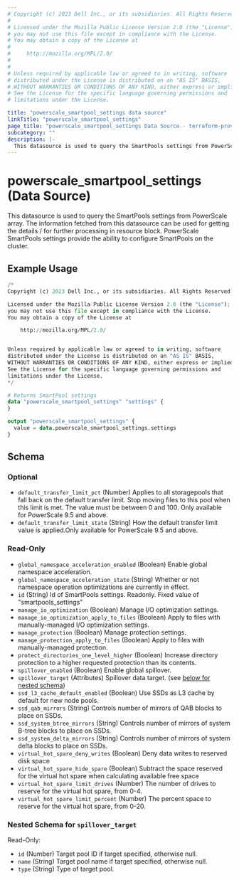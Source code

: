 ```yaml
---
# Copyright (c) 2023 Dell Inc., or its subsidiaries. All Rights Reserved.
#
# Licensed under the Mozilla Public License Version 2.0 (the "License");
# you may not use this file except in compliance with the License.
# You may obtain a copy of the License at
#
#     http://mozilla.org/MPL/2.0/
#
#
# Unless required by applicable law or agreed to in writing, software
# distributed under the License is distributed on an "AS IS" BASIS,
# WITHOUT WARRANTIES OR CONDITIONS OF ANY KIND, either express or implied.
# See the License for the specific language governing permissions and
# limitations under the License.

title: "powerscale_smartpool_settings data source"
linkTitle: "powerscale_smartpool_settings"
page_title: "powerscale_smartpool_settings Data Source - terraform-provider-powerscale"
subcategory: ""
description: |-
  This datasource is used to query the SmartPools settings from PowerScale array. The information fetched from this datasource can be used for getting the details / for further processing in resource block. PowerScale SmartPools settings provide the ability to configure SmartPools on the cluster.
---
```


# powerscale_smartpool_settings (Data Source)

This datasource is used to query the SmartPools settings from PowerScale array. The information fetched from this datasource can be used for getting the details / for further processing in resource block. PowerScale SmartPools settings provide the ability to configure SmartPools on the cluster.

## Example Usage

```terraform
/*
Copyright (c) 2023 Dell Inc., or its subsidiaries. All Rights Reserved.

Licensed under the Mozilla Public License Version 2.0 (the "License");
you may not use this file except in compliance with the License.
You may obtain a copy of the License at

    http://mozilla.org/MPL/2.0/


Unless required by applicable law or agreed to in writing, software
distributed under the License is distributed on an "AS IS" BASIS,
WITHOUT WARRANTIES OR CONDITIONS OF ANY KIND, either express or implied.
See the License for the specific language governing permissions and
limitations under the License.
*/

# Returns SmartPool settings
data "powerscale_smartpool_settings" "settings" {
}

output "powerscale_smartpool_settings" {
  value = data.powerscale_smartpool_settings.settings
}
```

<!-- schema generated by tfplugindocs -->
## Schema

### Optional

- `default_transfer_limit_pct` (Number) Applies to all storagepools that fall back on the default transfer limit. Stop moving files to this pool when this limit is met. The value must be between 0 and 100. Only available for PowerScale 9.5 and above.
- `default_transfer_limit_state` (String) How the default transfer limit value is applied.Only available for PowerScale 9.5 and above.

### Read-Only

- `global_namespace_acceleration_enabled` (Boolean) Enable global namespace acceleration.
- `global_namespace_acceleration_state` (String) Whether or not namespace operation optimizations are currently in effect.
- `id` (String) Id of SmartPools settings. Readonly. Fixed value of "smartpools_settings"
- `manage_io_optimization` (Boolean) Manage I/O optimization settings.
- `manage_io_optimization_apply_to_files` (Boolean) Apply to files with manually-managed I/O optimization settings.
- `manage_protection` (Boolean) Manage protection settings.
- `manage_protection_apply_to_files` (Boolean) Apply to files with manually-managed protection.
- `protect_directories_one_level_higher` (Boolean) Increase directory protection to a higher requested protection than its contents.
- `spillover_enabled` (Boolean) Enable global spillover.
- `spillover_target` (Attributes) Spillover data target. (see [below for nested schema](#nestedatt--spillover_target))
- `ssd_l3_cache_default_enabled` (Boolean) Use SSDs as L3 cache by default for new node pools.
- `ssd_qab_mirrors` (String) Controls number of mirrors of QAB blocks to place on SSDs.
- `ssd_system_btree_mirrors` (String) Controls number of mirrors of system B-tree blocks to place on SSDs.
- `ssd_system_delta_mirrors` (String) Controls number of mirrors of system delta blocks to place on SSDs.
- `virtual_hot_spare_deny_writes` (Boolean) Deny data writes to reserved disk space
- `virtual_hot_spare_hide_spare` (Boolean) Subtract the space reserved for the virtual hot spare when calculating available free space
- `virtual_hot_spare_limit_drives` (Number) The number of drives to reserve for the virtual hot spare, from 0-4.
- `virtual_hot_spare_limit_percent` (Number) The percent space to reserve for the virtual hot spare, from 0-20.

<a id="nestedatt--spillover_target"></a>
### Nested Schema for `spillover_target`

Read-Only:

- `id` (Number) Target pool ID if target specified, otherwise null.
- `name` (String) Target pool name if target specified, otherwise null.
- `type` (String) Type of target pool.